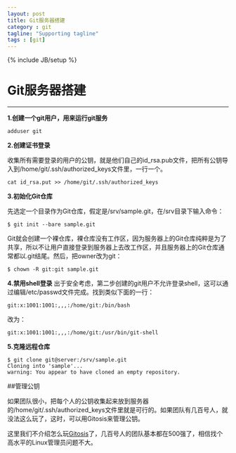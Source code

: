 ```yaml
---
layout: post
title: Git服务器搭建
category : git
tagline: "Supporting tagline"
tags : [git]
---
```

{% include JB/setup %}
# Git服务器搭建
---

**1.创建一个git用户，用来运行git服务**

```
adduser git
```

**2.创建证书登录**

收集所有需要登录的用户的公钥，就是他们自己的id_rsa.pub文件，把所有公钥导入到/home/git/.ssh/authorized_keys文件里，一行一个。

```
cat id_rsa.put >> /home/git/.ssh/authorized_keys
```
<!--break-->

**3.初始化Git仓库**

先选定一个目录作为Git仓库，假定是/srv/sample.git，在/srv目录下输入命令：

```
$ git init --bare sample.git
```

Git就会创建一个裸仓库，裸仓库没有工作区，因为服务器上的Git仓库纯粹是为了共享，所以不让用户直接登录到服务器上去改工作区，并且服务器上的Git仓库通常都以.git结尾。然后，把owner改为git：

```
$ chown -R git:git sample.git
```

**4.禁用shell登录**
出于安全考虑，第二步创建的git用户不允许登录shell，这可以通过编辑/etc/passwd文件完成。找到类似下面的一行：

```
git:x:1001:1001:,,,:/home/git:/bin/bash
```

改为：

```
git:x:1001:1001:,,,:/home/git:/usr/bin/git-shell
```

**5.克隆远程仓库**

```
$ git clone git@server:/srv/sample.git
Cloning into 'sample'...
warning: You appear to have cloned an empty repository.
```

##管理公钥

如果团队很小，把每个人的公钥收集起来放到服务器的/home/git/.ssh/authorized_keys文件里就是可行的。如果团队有几百号人，就没法这么玩了，这时，可以用Gitosis来管理公钥。

这里我们不介绍怎么玩<a href='https://github.com/res0nat0r/gitosis' target='_blank'>Gitosis</a>了，几百号人的团队基本都在500强了，相信找个高水平的Linux管理员问题不大。